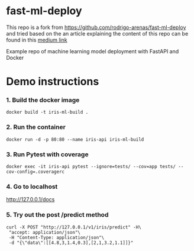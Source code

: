 # fast-ml-deploy
This repo is a fork from https://github.com/rodrigo-arenas/fast-ml-deploy and tried based on the an article explaining the content of this repo can be found in this [medium link](https://medium.com/analytics-vidhya/serve-a-machine-learning-model-using-sklearn-fastapi-and-docker-85aabf96729b)

Example repo of machine learning model deployment with FastAPI and Docker

# Demo instructions


### 1. Build the docker image

```
docker build -t iris-ml-build .
```

### 2. Run the container

```
docker run -d -p 80:80 --name iris-api iris-ml-build 
```

### 3. Run Pytest with coverage
```
docker exec -it iris-api pytest --ignore=tests/ --cov=app tests/ --cov-config=.coveragerc
```

### 4. Go to localhost
http://127.0.0.1/docs


### 5. Try out the post /predict method
```
curl -X POST "http://127.0.0.1/v1/iris/predict" -H\
 "accept: application/json"\
 -H "Content-Type: application/json"\
 -d "{\"data\":[[4.8,3,1.4,0.3],[2,1,3.2,1.1]]}"
```
